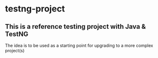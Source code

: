 # testng-project

## This is a reference testing project with Java & TestNG 
The idea is to be used as a starting point for upgrading to a more complex project(s)
